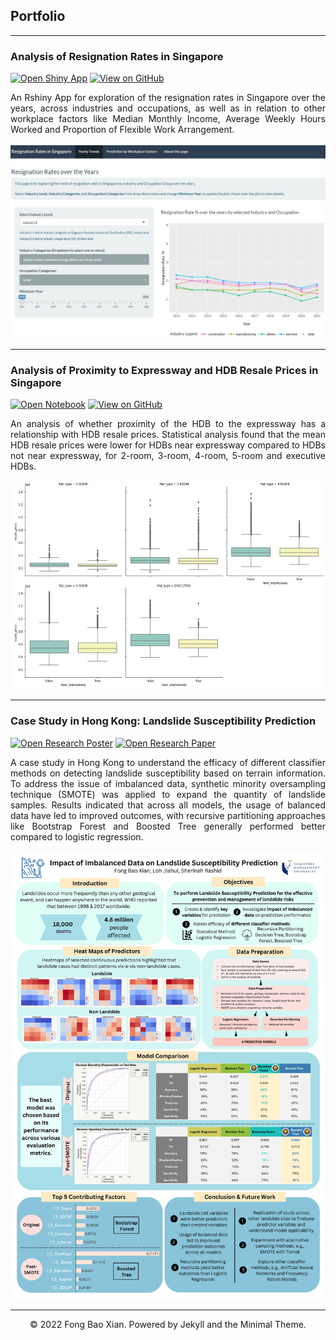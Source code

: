 ## Portfolio

---
### Analysis of Resignation Rates in Singapore

[![Open Shiny App](https://img.shields.io/badge/R-Open%20Shiny%20App-%23276DC3?logo=R)](https://fongbx.shinyapps.io/rshiny_app/)
[![View on GitHub](https://img.shields.io/badge/Github-View%20on%20Github-%23181717?logo=Github)](https://github.com/fongbx/resignation_rates)

<div style="text-align: justify">
  An Rshiny App for exploration of the resignation rates in Singapore over the years, across industries and occupations, as well as in relation to other workplace factors like Median Monthly Income, Average Weekly Hours Worked and Proportion of Flexible Work Arrangement.
</div>
<br>
<center><img src="images/Rshiny.JPG"/></center>

---
### Analysis of Proximity to Expressway and HDB Resale Prices in Singapore

[![Open Notebook](https://img.shields.io/badge/Python-Open%20Notebook-%233776AB?logo=Python)](html/hdb_resale_notebook.html)
[![View on GitHub](https://img.shields.io/badge/Github-View%20on%20Github-%23181717?logo=Github)](https://github.com/fongbx/hdb_resale)

<div style="text-align: justify">
  An analysis of whether proximity of the HDB to the expressway has a relationship with HDB resale prices. Statistical analysis found that the mean HDB resale prices were lower for HDBs near expressway compared to HDBs not near expressway, for 2-room, 3-room, 4-room, 5-room and executive HDBs.
</div>
<br>
<center><img src="images/hdb_resale.JPG"/></center>

---
### Case Study in Hong Kong: Landslide Susceptibility Prediction

[![Open Research Poster](https://img.shields.io/badge/PDF-Open_Research_Poster-blue?logo=adobe-acrobat-reader&logoColor=white)](pdf/landslide_poster.pdf)
[![Open Research Paper](https://img.shields.io/badge/PDF-Open_Research_Paper-blue?logo=adobe-acrobat-reader&logoColor=white)](pdf/landslide_research_paper.pdf)

<div style="text-align: justify">
  A case study in Hong Kong to understand the efficacy of different classifier methods on detecting landslide susceptibility based on terrain information. To address the issue of imbalanced data, synthetic minority oversampling technique (SMOTE) was applied to expand the quantity of landslide samples. Results indicated that across all models, the usage of balanced data have led to improved outcomes, with recursive partitioning approaches like Bootstrap Forest and Boosted Tree generally performed better compared to logistic regression.
</div>
<br>
<center><img src="images/landslide_poster.jpg"/></center>

---
<center>© 2022 Fong Bao Xian. Powered by Jekyll and the Minimal Theme.</center>
